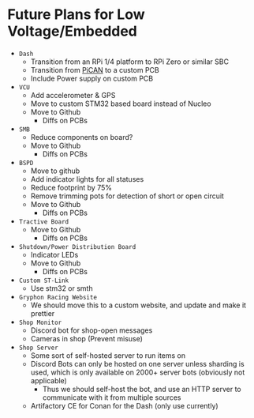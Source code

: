 # Future Plans for Low Voltage/Embedded

- `Dash`
    - Transition from an RPi 1/4 platform to RPi Zero or similar SBC
    - Transition from [PiCAN](https://copperhilltech.com/pican-2-can-bus-interface-for-raspberry-pi/) to a custom PCB
    - Include Power supply on custom PCB
- `VCU`
    - Add accelerometer & GPS
    - Move to custom STM32 based board instead of Nucleo
    - Move to Github
        - Diffs on PCBs
- `SMB`
    - Reduce components on board?
    - Move to Github
        - Diffs on PCBs
- `BSPD`
    - Move to github
    - Add indicator lights for all statuses
    - Reduce footprint by 75%
    - Remove trimming pots for detection of short or open circuit
    - Move to Github
        - Diffs on PCBs
- `Tractive Board`
    - Move to Github
        - Diffs on PCBs
- `Shutdown/Power Distribution Board`
    - Indicator LEDs
    - Move to Github
        - Diffs on PCBs
- `Custom ST-Link`
    - Use stm32 or smth
- `Gryphon Racing Website`
    - We should move this to a custom website, and update and make it prettier
- `Shop Monitor`
    - Discord bot for shop-open messages
    - Cameras in shop (Prevent misuse)
- `Shop Server`
    - Some sort of self-hosted server to run items on
    - Discord Bots can only be hosted on one server unless sharding is used, which is only available on 2000+ server bots (obviously not applicable)
        - Thus we should self-host the bot, and use an HTTP server to communicate with it from multiple sources
    - Artifactory CE for Conan for the Dash (only use currently)
